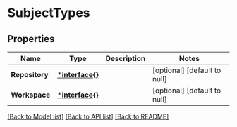# SubjectTypes

## Properties
Name | Type | Description | Notes
------------ | ------------- | ------------- | -------------
**Repository** | [***interface{}**](interface{}.md) |  | [optional] [default to null]
**Workspace** | [***interface{}**](interface{}.md) |  | [optional] [default to null]

[[Back to Model list]](../README.md#documentation-for-models) [[Back to API list]](../README.md#documentation-for-api-endpoints) [[Back to README]](../README.md)

